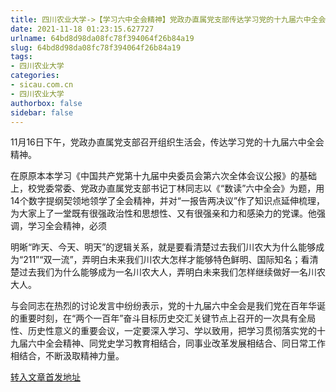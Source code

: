 ```yaml
---
title: 四川农业大学->【学习六中全会精神】党政办直属党支部传达学习党的十九届六中全会精神 | sicau.com.cn
date: 2021-11-18 01:23:15.627727
urlname: 64bd8d98da08fc78f394064f26b84a19
slug: 64bd8d98da08fc78f394064f26b84a19
tags: 
- 四川农业大学
categories:
- sicau.com.cn
- 四川农业大学
authorbox: false
sidebar: false
---
```

11月16日下午，党政办直属党支部召开组织生活会，传达学习党的十九届六中全会精神。

在原原本本学习《中国共产党第十九届中央委员会第六次全体会议公报》的基础上，校党委常委、党政办直属党支部书记丁林同志以《“数读”六中全会》为题，用14个数字提纲契领地领学了全会精神，并对“一报告两决议”作了知识点延伸梳理，为大家上了一堂既有很强政治性和思想性、又有很强亲和力和感染力的党课。他强调，学习全会精神，必须
<!--more-->
明晰“昨天、今天、明天”的逻辑关系，就是要看清楚过去我们川农大为什么能够成为“211”“双一流”，弄明白未来我们川农大怎样才能够特色鲜明、国际知名；看清楚过去我们为什么能够成为一名川农大人，弄明白未来我们怎样继续做好一名川农大人。

与会同志在热烈的讨论发言中纷纷表示，党的十九届六中全会是我们党在百年华诞的重要时刻，在“两个一百年”奋斗目标历史交汇关键节点上召开的一次具有全局性、历史性意义的重要会议，一定要深入学习、学以致用，把学习贯彻落实党的十九届六中全会精神、同党史学习教育相结合，同事业改革发展相结合、同日常工作相结合，不断汲取精神力量。



[转入文章首发地址](https://news.sicau.edu.cn/info/1078/65503.htm)